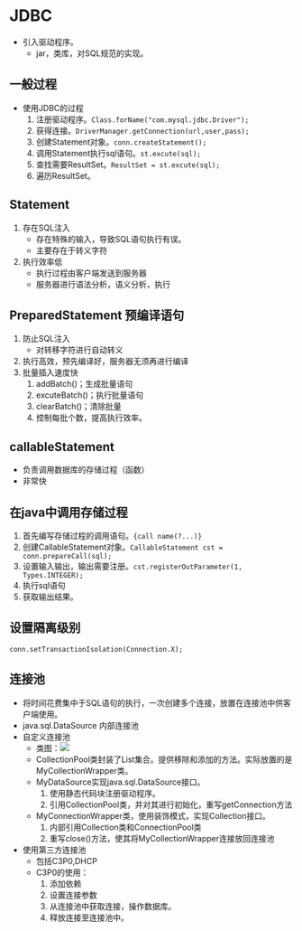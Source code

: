 # JDBC
* 引入驱动程序。
	* jar，类库，对SQL规范的实现。
## 一般过程
* 使用JDBC的过程
	1. 注册驱动程序。````Class.forName("com.mysql.jdbc.Driver");````
	2. 获得连接。````DriverManager.getConnection(url,user,pass);````
	3. 创建Statement对象。````conn.createStatement();````
	4. 调用Statement执行sql语句。````st.excute(sql);````
	5. 查找需要ResultSet。````ResultSet = st.excute(sql);````
	6. 遍历ResultSet。
## Statement
1. 存在SQL注入
	* 存在特殊的输入，导致SQL语句执行有误。
	* 主要存在于转义字符
2. 执行效率低
	* 执行过程由客户端发送到服务器
	* 服务器进行语法分析，语义分析，执行
## PreparedStatement 预编译语句
1. 防止SQL注入
	* 对转移字符进行自动转义
2. 执行高效，预先编译好，服务器无须再进行编译
3. 批量插入速度快
	1. addBatch()；生成批量语句
	2. excuteBatch()；执行批量语句
	3. clearBatch()；清除批量
	4. 控制每批个数，提高执行效率。
## callableStatement
* 负责调用数据库的存储过程（函数）
* 非常快
## 在java中调用存储过程
1. 首先编写存储过程的调用语句。````{call name(?...)}````
2. 创建CallableStatement对象。````CallableStatement cst = conn.prepareCall(sql);````
3. 设置输入输出，输出需要注册。````cst.registerOutParameter(1, Types.INTEGER);````
4. 执行sql语句
5. 获取输出结果。
## 设置隔离级别
````conn.setTransactionIsolation(Connection.X);````
## 连接池 
* 将时间花费集中于SQL语句的执行，一次创建多个连接，放置在连接池中供客户端使用。
* java.sql.DataSource 内部连接池
* 自定义连接池
	* 类图：![](http://i.imgur.com/zyTGrRe.png)
	* CollectionPool类封装了List<Connection>集合。提供移除和添加的方法。实际放置的是MyCollectionWrapper类。
	* MyDataSource实现java.sql.DataSource接口。
		1. 使用静态代码块注册驱动程序。
		2. 引用CollectionPool类，并对其进行初始化，重写getConnection方法
	* MyConnectionWrapper类，使用装饰模式，实现Collection接口。
		1. 内部引用Collection类和ConnectionPool类
		2. 重写close()方法，使其将MyCollectionWrapper连接放回连接池
* 使用第三方连接池
	* 包括C3P0,DHCP
	* C3P0的使用：
		1. 添加依赖
		2. 设置连接参数
		3. 从连接池中获取连接，操作数据库。
		4. 释放连接至连接池中。


